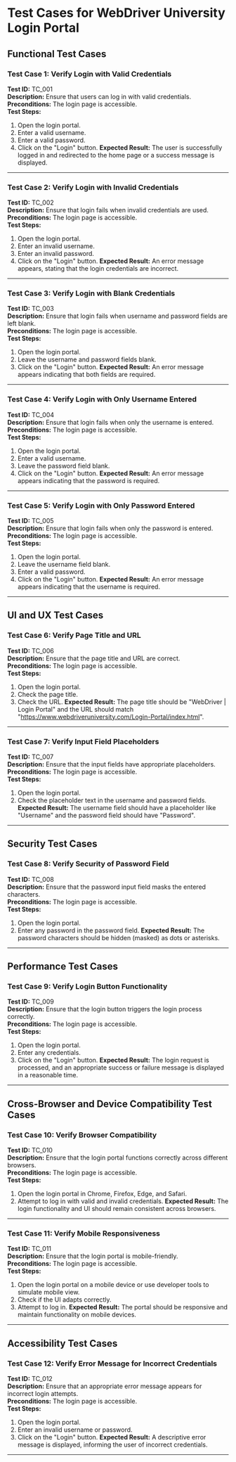 # Test Cases for WebDriver University Login Portal

## Functional Test Cases

### Test Case 1: Verify Login with Valid Credentials

**Test ID:** TC_001  
**Description:** Ensure that users can log in with valid credentials.  
**Preconditions:** The login page is accessible.  
**Test Steps:**

1. Open the login portal.
2. Enter a valid username.
3. Enter a valid password.
4. Click on the "Login" button.
   **Expected Result:** The user is successfully logged in and redirected to the home page or a success message is displayed.

---

### Test Case 2: Verify Login with Invalid Credentials

**Test ID:** TC_002  
**Description:** Ensure that login fails when invalid credentials are used.  
**Preconditions:** The login page is accessible.  
**Test Steps:**

1. Open the login portal.
2. Enter an invalid username.
3. Enter an invalid password.
4. Click on the "Login" button.
   **Expected Result:** An error message appears, stating that the login credentials are incorrect.

---

### Test Case 3: Verify Login with Blank Credentials

**Test ID:** TC_003  
**Description:** Ensure that login fails when username and password fields are left blank.  
**Preconditions:** The login page is accessible.  
**Test Steps:**

1. Open the login portal.
2. Leave the username and password fields blank.
3. Click on the "Login" button.
   **Expected Result:** An error message appears indicating that both fields are required.

---

### Test Case 4: Verify Login with Only Username Entered

**Test ID:** TC_004  
**Description:** Ensure that login fails when only the username is entered.  
**Preconditions:** The login page is accessible.  
**Test Steps:**

1. Open the login portal.
2. Enter a valid username.
3. Leave the password field blank.
4. Click on the "Login" button.
   **Expected Result:** An error message appears indicating that the password is required.

---

### Test Case 5: Verify Login with Only Password Entered

**Test ID:** TC_005  
**Description:** Ensure that login fails when only the password is entered.  
**Preconditions:** The login page is accessible.  
**Test Steps:**

1. Open the login portal.
2. Leave the username field blank.
3. Enter a valid password.
4. Click on the "Login" button.
   **Expected Result:** An error message appears indicating that the username is required.

---

## UI and UX Test Cases

### Test Case 6: Verify Page Title and URL

**Test ID:** TC_006  
**Description:** Ensure that the page title and URL are correct.  
**Preconditions:** The login page is accessible.  
**Test Steps:**

1. Open the login portal.
2. Check the page title.
3. Check the URL.
   **Expected Result:** The page title should be "WebDriver | Login Portal" and the URL should match "https://www.webdriveruniversity.com/Login-Portal/index.html".

---

### Test Case 7: Verify Input Field Placeholders

**Test ID:** TC_007  
**Description:** Ensure that the input fields have appropriate placeholders.  
**Preconditions:** The login page is accessible.  
**Test Steps:**

1. Open the login portal.
2. Check the placeholder text in the username and password fields.
   **Expected Result:** The username field should have a placeholder like "Username" and the password field should have "Password".

---

## Security Test Cases

### Test Case 8: Verify Security of Password Field

**Test ID:** TC_008  
**Description:** Ensure that the password input field masks the entered characters.  
**Preconditions:** The login page is accessible.  
**Test Steps:**

1. Open the login portal.
2. Enter any password in the password field.
   **Expected Result:** The password characters should be hidden (masked) as dots or asterisks.

---

## Performance Test Cases

### Test Case 9: Verify Login Button Functionality

**Test ID:** TC_009  
**Description:** Ensure that the login button triggers the login process correctly.  
**Preconditions:** The login page is accessible.  
**Test Steps:**

1. Open the login portal.
2. Enter any credentials.
3. Click on the "Login" button.
   **Expected Result:** The login request is processed, and an appropriate success or failure message is displayed in a reasonable time.

---

## Cross-Browser and Device Compatibility Test Cases

### Test Case 10: Verify Browser Compatibility

**Test ID:** TC_010  
**Description:** Ensure that the login portal functions correctly across different browsers.  
**Preconditions:** The login page is accessible.  
**Test Steps:**

1. Open the login portal in Chrome, Firefox, Edge, and Safari.
2. Attempt to log in with valid and invalid credentials.
   **Expected Result:** The login functionality and UI should remain consistent across browsers.

---

### Test Case 11: Verify Mobile Responsiveness

**Test ID:** TC_011  
**Description:** Ensure that the login portal is mobile-friendly.  
**Preconditions:** The login page is accessible.  
**Test Steps:**

1. Open the login portal on a mobile device or use developer tools to simulate mobile view.
2. Check if the UI adapts correctly.
3. Attempt to log in.
   **Expected Result:** The portal should be responsive and maintain functionality on mobile devices.

---

## Accessibility Test Cases

### Test Case 12: Verify Error Message for Incorrect Credentials

**Test ID:** TC_012  
**Description:** Ensure that an appropriate error message appears for incorrect login attempts.  
**Preconditions:** The login page is accessible.  
**Test Steps:**

1. Open the login portal.
2. Enter an invalid username or password.
3. Click on the "Login" button.
   **Expected Result:** A descriptive error message is displayed, informing the user of incorrect credentials.

---
